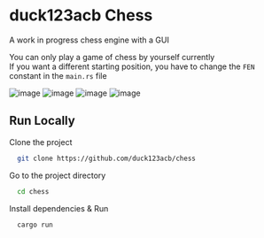 
# duck123acb Chess

A work in progress chess engine with a GUI  

You can only play a game of chess by yourself currently  
If you want a different starting position, you have to change the `FEN` constant in the `main.rs` file

![image](https://github.com/user-attachments/assets/3f5d5d17-c98d-493b-a914-a757899dc7ae)
![image](https://github.com/user-attachments/assets/d6b2831f-8083-4ae9-901d-3a637cf0bb14)
![image](https://github.com/user-attachments/assets/768ce622-47f6-4949-a545-7e9c397035b5)
![image](https://github.com/user-attachments/assets/f0773b2c-434b-4a6a-b5a4-32d28819cd44)

## Run Locally

Clone the project

```bash
  git clone https://github.com/duck123acb/chess
```

Go to the project directory

```bash
  cd chess
```

Install dependencies & Run

```bash
  cargo run
```

